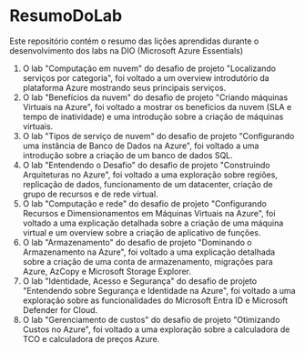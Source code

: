 # ResumoDoLab
Este repositório contém o resumo das lições aprendidas durante o desenvolvimento dos labs na DIO (Microsoft Azure Essentials)
1. O lab  "Computação em nuvem" do desafio de projeto "Localizando serviços por categoria", foi voltado a um overview introdutório da plataforma Azure mostrando seus principais serviços.
2. O lab  "Benefícios da nuvem" do desafio de projeto "Criando máquinas Virtuais na Azure", foi voltado a mostrar os benefícios da nuvem (SLA e tempo de inatividade) e uma introdução sobre a criação de máquinas virtuais.
3. O lab  "Tipos de serviço de nuvem" do desafio de projeto "Configurando uma instância de Banco de Dados na Azure", foi voltado a uma introdução sobre a criação de um banco de dados SQL.
4. O lab  "Entendendo o Desafio" do desafio de projeto "Construindo Arquiteturas no Azure", foi voltado a uma exploração sobre regiões, replicação de dados, funcionamento de um datacenter, criação de grupo de recursos e de rede virtual.
5. O lab "Computação e rede" do desafio de projeto "Configurando Recursos e Dimensionamentos em Máquinas Virtuais na Azure", foi voltado a uma explicação detalhada sobre a criação de uma máquina virtual e um overview sobre a criação de aplicativo de funções.
6. O lab "Armazenamento" do desafio de projeto "Dominando o Armazenamento na Azure", foi voltado a uma explicação detalhada sobre a criação de uma conta de armazenamento, migrações para Azure, AzCopy e Microsoft Storage Explorer.  
7. O lab "Identidade, Acesso e Segurança" do desafio de projeto "Entendendo sobre Segurança e Identidade na Azure", foi voltado a uma exploração sobre as funcionalidades do Microsoft Entra ID e Microsoft Defender for Cloud.
8. O lab "Gerenciamento de custos" do desafio de projeto "Otimizando Custos no Azure", foi voltado a uma exploração sobre a calculadora de TCO e calculadora de preços Azure.
